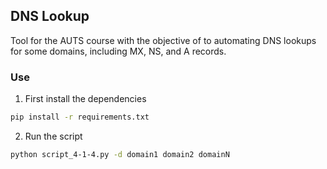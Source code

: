 ## DNS Lookup

Tool for the AUTS course with the objective of to automating DNS lookups for some domains, including MX, NS, and A records.

### Use

1. First install the dependencies

```sh
pip install -r requirements.txt
```

2. Run the script

```sh
python script_4-1-4.py -d domain1 domain2 domainN
```
